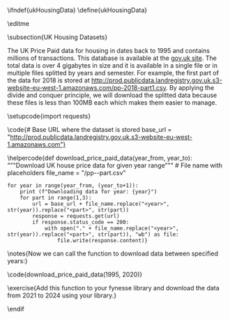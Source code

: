 \ifndef{ukHousingData}
\define{ukHousingData}

\editme

\subsection{UK Housing Datasets}

The UK Price Paid data for housing in dates back to 1995 and contains millions of transactions. This database is available at the [gov.uk site](https://www.gov.uk/government/statistical-data-sets/price-paid-data-downloads). The total data is over 4 gigabytes in size and it is available in a single file or in multiple files splitted by years and semester. For example, the first part of the data for 2018 is stored at <http://prod.publicdata.landregistry.gov.uk.s3-website-eu-west-1.amazonaws.com/pp-2018-part1.csv>. By applying the divide and conquer principle, we will download the splitted data because these files is less than 100MB each which makes them easier to manage.

\setupcode{import requests}

\code{# Base URL where the dataset is stored 
base_url = "http://prod.publicdata.landregistry.gov.uk.s3-website-eu-west-1.amazonaws.com"}

\helpercode{def download_price_paid_data(year_from, year_to):
    """Download UK house price data for given year range"""
    # File name with placeholders
    file_name = "/pp-<year>-part<part>.csv"
    
    for year in range(year_from, (year_to+1)):
        print (f"Downloading data for year: {year}")
        for part in range(1,3):
            url = base_url + file_name.replace("<year>", str(year)).replace("<part>", str(part))
            response = requests.get(url)
            if response.status_code == 200:
                with open("." + file_name.replace("<year>", str(year)).replace("<part>", str(part)), "wb") as file:
                    file.write(response.content)}

\notes{Now we can call the function to download data between specified years:}

\code{download_price_paid_data(1995, 2020)}

\exercise{Add this function to your fynesse library and download the data from 2021 to 2024 using your library.}

\endif
